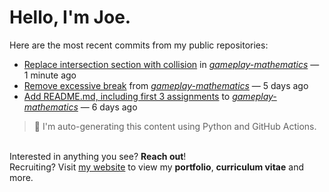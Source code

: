 # Hello, I'm Joe.
Here are the most recent commits from my public repositories:<br>
<!--activity_section_start-->
- [Replace intersection section with collision](https://github.com/joebinns/gameplay-mathematics/commit/51e03e1765a04616abe16e779510d40266597e97) in [*gameplay-mathematics*](https://github.com/joebinns/gameplay-mathematics) — 1 minute ago
- [Remove excessive break](https://github.com/joebinns/gameplay-mathematics/commit/0e031e9dc1414bbdf6c8669f10b15f0e8b1d4344) from [*gameplay-mathematics*](https://github.com/joebinns/gameplay-mathematics) — 5 days ago
- [Add README.md, including first 3 assignments](https://github.com/joebinns/gameplay-mathematics/commit/4a61cabc63aa3f4795643c537f1edcac479dcefc) to [*gameplay-mathematics*](https://github.com/joebinns/gameplay-mathematics) — 6 days ago
<!--activity_section_end-->
> 🚀 I'm auto-generating this content using Python and GitHub Actions.

<br>Interested in anything you see? **Reach out**!<br>
Recruiting? Visit [my website](https://joebinns.com/) to view my **portfolio**, **curriculum vitae** and more.
